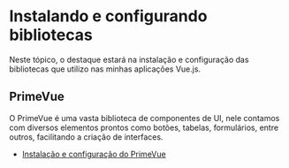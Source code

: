 # Instalando e configurando bibliotecas

Neste tópico, o destaque estará na instalação e configuração das bibliotecas que utilizo nas minhas aplicações Vue.js.

## PrimeVue

O PrimeVue é uma vasta biblioteca de componentes de UI, nele contamos com diversos elementos prontos como botões, tabelas, formulários, entre outros, facilitando a criação de interfaces.

- [Instalação e configuração do PrimeVue](/estrutura/primevue/instalacao-e-configuracao-do-primevue.md)
